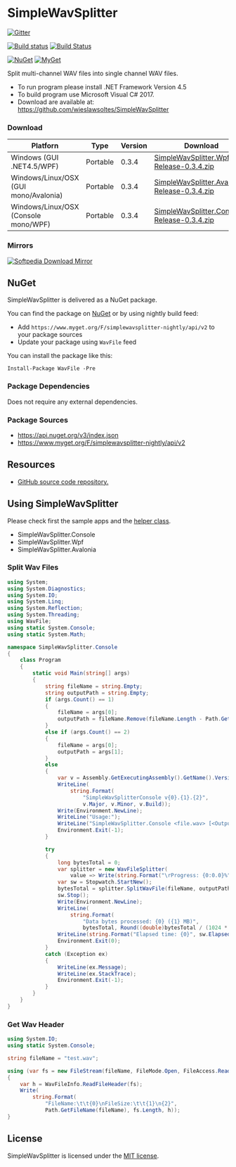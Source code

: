 ﻿# SimpleWavSplitter

[![Gitter](https://badges.gitter.im/wieslawsoltes/SimpleWavSplitter.svg)](https://gitter.im/wieslawsoltes/SimpleWavSplitter?utm_source=badge&utm_medium=badge&utm_campaign=pr-badge)

[![Build status](https://ci.appveyor.com/api/projects/status/pfooqgyo9uwrj44o/branch/master?svg=true)](https://ci.appveyor.com/project/wieslawsoltes/simplewavsplitter/branch/master)
[![Build Status](https://dev.azure.com/wieslawsoltes/SimpleWavSplitter/_apis/build/status/wieslawsoltes.SimpleWavSplitter)](https://dev.azure.com/wieslawsoltes/SimpleWavSplitter/_build/latest?definitionId=1)

[![NuGet](https://img.shields.io/nuget/v/WavFile.svg)](https://www.nuget.org/packages/WavFile)
[![MyGet](https://img.shields.io/myget/simplewavsplitter-nightly/vpre/WavFile.svg?label=myget)](https://www.myget.org/gallery/simplewavsplitter-nightly) 

Split multi-channel WAV files into single channel WAV files.

* To run program please install .NET Framework Version 4.5
* To build program use Microsoft Visual C# 2017.
* Download are available at: https://github.com/wieslawsoltes/SimpleWavSplitter

### Download

| Platforn                               | Type        | Version       | Download                                                                                                                                                                  |
|----------------------------------------|-------------|---------------|---------------------------------------------------------------------------------------------------------------------------------------------------------------------------|
| Windows (GUI .NET4.5/WPF)              | Portable    | 0.3.4         | [SimpleWavSplitter.Wpf-Release-0.3.4.zip](https://github.com/wieslawsoltes/SimpleWavSplitter/releases/download/0.3.4/SimpleWavSplitter.Wpf-Release-0.3.4.zip)             |
| Windows/Linux/OSX (GUI mono/Avalonia)  | Portable    | 0.3.4         | [SimpleWavSplitter.Avalonia-Release-0.3.4.zip](https://github.com/wieslawsoltes/SimpleWavSplitter/releases/download/0.3.4/SimpleWavSplitter.Avalonia-Release-0.3.4.zip)   |
| Windows/Linux/OSX (Console mono/WPF)   | Portable    | 0.3.4         | [SimpleWavSplitter.Console-Release-0.3.4.zip](https://github.com/wieslawsoltes/SimpleWavSplitter/releases/download/0.3.4/SimpleWavSplitter.Console-Release-0.3.4.zip)     |

### Mirrors

[![Softpedia Download Mirror](http://www.softpedia.com/_img/softpedia_100_free.png)](http://www.softpedia.com/get/Multimedia/Audio/Audio-Editors-Recorders/SimpleWavSplitter.shtml)

## NuGet

SimpleWavSplitter is delivered as a NuGet package.

You can find the package on [NuGet](https://www.nuget.org/packages/WavFile/) or by using nightly build feed:
* Add `https://www.myget.org/F/simplewavsplitter-nightly/api/v2` to your package sources
* Update your package using `WavFile` feed

You can install the package like this:

`Install-Package WavFile -Pre`

### Package Dependencies

Does not require any external dependencies.

### Package Sources

* https://api.nuget.org/v3/index.json
* https://www.myget.org/F/simplewavsplitter-nightly/api/v2

## Resources

* [GitHub source code repository.](https://github.com/wieslawsoltes/SimpleWavSplitter)

## Using SimpleWavSplitter

Please check first the sample apps and the [helper class](https://github.com/wieslawsoltes/SimpleWavSplitter/blob/master/src/WavFile/SimpleWavFileSplitter.cs).
* SimpleWavSplitter.Console
* SimpleWavSplitter.Wpf
* SimpleWavSplitter.Avalonia

### Split Wav Files

```C#
using System;
using System.Diagnostics;
using System.IO;
using System.Linq;
using System.Reflection;
using System.Threading;
using WavFile;
using static System.Console;
using static System.Math;

namespace SimpleWavSplitter.Console
{
    class Program
    {
        static void Main(string[] args)
        {
            string fileName = string.Empty;
            string outputPath = string.Empty;
            if (args.Count() == 1)
            {
                fileName = args[0];
                outputPath = fileName.Remove(fileName.Length - Path.GetFileName(fileName).Length);
            }
            else if (args.Count() == 2)
            {
                fileName = args[0];
                outputPath = args[1];
            }
            else
            {
                var v = Assembly.GetExecutingAssembly().GetName().Version;
                WriteLine(
                    string.Format(
                        "SimpleWavSplitterConsole v{0}.{1}.{2}", 
                        v.Major, v.Minor, v.Build));
                Write(Environment.NewLine);
                WriteLine("Usage:");
                WriteLine("SimpleWavSplitter.Console <file.wav> [<OutputPath>]");
                Environment.Exit(-1);
            }

            try
            {
                long bytesTotal = 0;
                var splitter = new WavFileSplitter(
                    value => Write(string.Format("\rProgress: {0:0.0}%", value)));
                var sw = Stopwatch.StartNew();
                bytesTotal = splitter.SplitWavFile(fileName, outputPath, CancellationToken.None);
                sw.Stop();
                Write(Environment.NewLine);
                WriteLine(
                    string.Format(
                        "Data bytes processed: {0} ({1} MB)", 
                        bytesTotal, Round((double)bytesTotal / (1024 * 1024), 1)));
                WriteLine(string.Format("Elapsed time: {0}", sw.Elapsed));
                Environment.Exit(0);
            }
            catch (Exception ex)
            {
                WriteLine(ex.Message);
                WriteLine(ex.StackTrace);
                Environment.Exit(-1);
            }
        }
    }
}
```

### Get Wav Header

```C#
using System.IO;
using static System.Console;

string fileName = "test.wav";

using (var fs = new FileStream(fileName, FileMode.Open, FileAccess.Read))
{
    var h = WavFileInfo.ReadFileHeader(fs);
    Write(
        string.Format(
            "FileName:\t\t{0}\nFileSize:\t\t{1}\n{2}", 
            Path.GetFileName(fileName), fs.Length, h));
}
```

## License

SimpleWavSplitter is licensed under the [MIT license](LICENSE.TXT).
